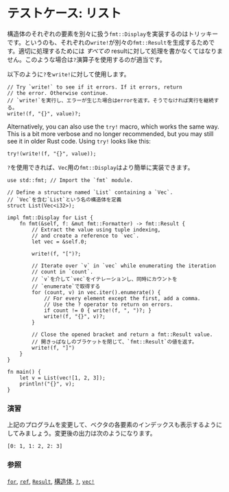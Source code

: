 <!--
# Testcase: List
-->
# テストケース: リスト

<!--
Implementing `fmt::Display` for a structure where the elements must each be
handled sequentially is tricky. The problem is that each `write!` generates a
`fmt::Result`. Proper handling of this requires dealing with *all* the
results. Rust provides the `?` operator for exactly this purpose.
-->
構造体のそれぞれの要素を別々に扱う`fmt::Display`を実装するのはトリッキーです。というのも、それぞれの`write!`が別々の`fmt::Result`を生成するためです。適切に処理するためには *すべての* resultに対して処理を書かなくてはなりません。このような場合は`?`演算子を使用するのが適当です。

<!--
Using `?` on `write!` looks like this:
-->
以下のように`?`を`write!`に対して使用します。

```rust,ignore
// Try `write!` to see if it errors. If it errors, return
// the error. Otherwise continue.
// `write!`を実行し、エラーが生じた場合はerrorを返す。そうでなければ実行を継続する。
write!(f, "{}", value)?;
```

Alternatively, you can also use the `try!` macro, which works the same way. 
This is a bit more verbose and no longer recommended, but you may still see it in
older Rust code. Using `try!` looks like this:

```rust,ignore
try!(write!(f, "{}", value));
```

<!--
With `?` available, implementing `fmt::Display` for a `Vec` is
straightforward:
-->
`?`を使用できれば、`Vec`用の`fmt::Display`はより簡単に実装できます。

```rust,editable
use std::fmt; // Import the `fmt` module.

// Define a structure named `List` containing a `Vec`.
// `Vec`を含む`List`という名の構造体を定義
struct List(Vec<i32>);

impl fmt::Display for List {
    fn fmt(&self, f: &mut fmt::Formatter) -> fmt::Result {
        // Extract the value using tuple indexing,
        // and create a reference to `vec`.
        let vec = &self.0;

        write!(f, "[")?;

        // Iterate over `v` in `vec` while enumerating the iteration
        // count in `count`.
        // `v`を介して`vec`をイテレーションし、同時にカウントを
        // `enumerate`で取得する
        for (count, v) in vec.iter().enumerate() {
            // For every element except the first, add a comma.
            // Use the ? operator to return on errors.
            if count != 0 { write!(f, ", ")?; }
            write!(f, "{}", v)?;
        }

        // Close the opened bracket and return a fmt::Result value.
        // 開きっぱなしのブラケットを閉じて、`fmt::Result`の値を返す。
        write!(f, "]")
    }
}

fn main() {
    let v = List(vec![1, 2, 3]);
    println!("{}", v);
}
```

<!--
### Activity
-->
### 演習

<!--
Try changing the program so that the index of each element in the vector is also
printed. The new output should look like this:
-->
上記のプログラムを変更して、ベクタの各要素のインデックスも表示するようにしてみましょう。変更後の出力は次のようになります。

```rust,ignore
[0: 1, 1: 2, 2: 3]
```

<!--
### See also:
-->
### 参照

<!--
[`for`][for], [`ref`][ref], [`Result`][result], [`struct`][struct],
[`?`][q_mark], and [`vec!`][vec]
-->
[`for`][for], [`ref`][ref], [`Result`][result], [構造体][struct],
[`?`][q_mark], [`vec!`][vec]

[for]: ../../../flow_control/for.md
[result]: ../../../std/result.md
[ref]: ../../../scope/borrow/ref.md
[struct]: ../../../custom_types/structs.md
[q_mark]: ../../../std/result/question_mark.md
[vec]: ../../../std/vec.md
